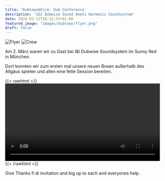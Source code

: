 ```yaml
---
title: 'Dubtown&Fire: Dub Conference'
description: 'I&I Dubwise Sound meets Harmonic Soundsystem'
date: 2024-03-11T16:12:57+01:00
featured_image: "images/dubtown/flyer.png"
draft: false
---
```

![Flyer](/images/dubtown/flyer.png)
![Crew](/images/dubtown/1.jpg)

Am 2. März waren wir zu Gast bei I&I Dubwise Soundsystem im Sunny Red in München.

Dort konnten wir zum ersten mal unsere neuen Boxen außerhalb des Allgäus spielen und allen eine fette Session bereiten.

{{< rawhtml >}}
<video width=100% controls>
  <source src='/videos/dubtown_1.mp4' type='video/mp4'>
  Your Browser does not support this video tag
</video>
{{< /rawhtml >}}

Give Thanks fi di invitation and big up to each and everyones help.

